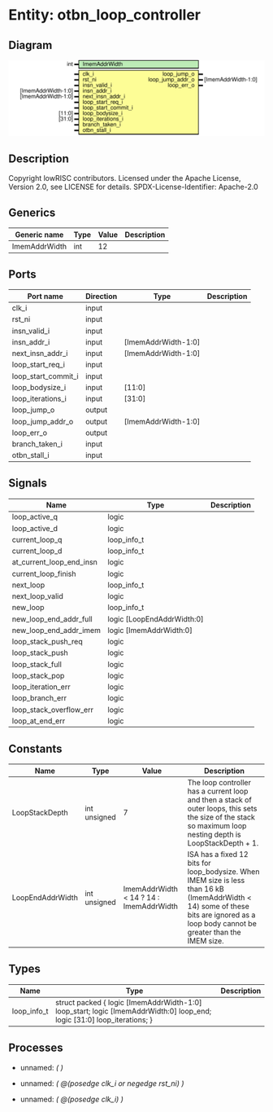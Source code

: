 # Entity: otbn_loop_controller
## Diagram
![Diagram](otbn_loop_controller.svg "Diagram")
## Description
Copyright lowRISC contributors.
 Licensed under the Apache License, Version 2.0, see LICENSE for details.
 SPDX-License-Identifier: Apache-2.0
 
## Generics
| Generic name  | Type | Value | Description |
| ------------- | ---- | ----- | ----------- |
| ImemAddrWidth | int  | 12    |             |
## Ports
| Port name           | Direction | Type                | Description |
| ------------------- | --------- | ------------------- | ----------- |
| clk_i               | input     |                     |             |
| rst_ni              | input     |                     |             |
| insn_valid_i        | input     |                     |             |
| insn_addr_i         | input     | [ImemAddrWidth-1:0] |             |
| next_insn_addr_i    | input     | [ImemAddrWidth-1:0] |             |
| loop_start_req_i    | input     |                     |             |
| loop_start_commit_i | input     |                     |             |
| loop_bodysize_i     | input     | [11:0]              |             |
| loop_iterations_i   | input     | [31:0]              |             |
| loop_jump_o         | output    |                     |             |
| loop_jump_addr_o    | output    | [ImemAddrWidth-1:0] |             |
| loop_err_o          | output    |                     |             |
| branch_taken_i      | input     |                     |             |
| otbn_stall_i        | input     |                     |             |
## Signals
| Name                     | Type                       | Description |
| ------------------------ | -------------------------- | ----------- |
| loop_active_q            | logic                      |             |
| loop_active_d            | logic                      |             |
| current_loop_q           | loop_info_t                |             |
| current_loop_d           | loop_info_t                |             |
| at_current_loop_end_insn | logic                      |             |
| current_loop_finish      | logic                      |             |
| next_loop                | loop_info_t                |             |
| next_loop_valid          | logic                      |             |
| new_loop                 | loop_info_t                |             |
| new_loop_end_addr_full   | logic [LoopEndAddrWidth:0] |             |
| new_loop_end_addr_imem   | logic [ImemAddrWidth:0]    |             |
| loop_stack_push_req      | logic                      |             |
| loop_stack_push          | logic                      |             |
| loop_stack_full          | logic                      |             |
| loop_stack_pop           | logic                      |             |
| loop_iteration_err       | logic                      |             |
| loop_branch_err          | logic                      |             |
| loop_stack_overflow_err  | logic                      |             |
| loop_at_end_err          | logic                      |             |
## Constants
| Name             | Type         | Value                                   | Description                                                                                                                                                                            |
| ---------------- | ------------ | --------------------------------------- | -------------------------------------------------------------------------------------------------------------------------------------------------------------------------------------- |
| LoopStackDepth   | int unsigned | 7                                       | The loop controller has a current loop and then a stack of outer loops, this sets the size of the stack so maximum loop nesting depth is LoopStackDepth + 1.                           |
| LoopEndAddrWidth | int unsigned | ImemAddrWidth < 14 ? 14 : ImemAddrWidth | ISA has a fixed 12 bits for loop_bodysize. When IMEM size is less than 16 kB (ImemAddrWidth < 14) some of these bits are ignored as a loop body cannot be greater than the IMEM size.  |
## Types
| Name        | Type                                                                                                                                                 | Description |
| ----------- | ---------------------------------------------------------------------------------------------------------------------------------------------------- | ----------- |
| loop_info_t | struct packed {     logic [ImemAddrWidth-1:0] loop_start;     logic [ImemAddrWidth:0]   loop_end;     logic [31:0]              loop_iterations;   } |             |
## Processes
- unnamed: _(  )_

- unnamed: _( @(posedge clk_i or negedge rst_ni) )_

- unnamed: _( @(posedge clk_i) )_

